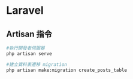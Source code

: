 # Laravel
## Artisan 指令


```bash
#執行開發者伺服器
php artisan serve

#建立資料表遷移 migration
php artisan make:migration create_posts_table

```